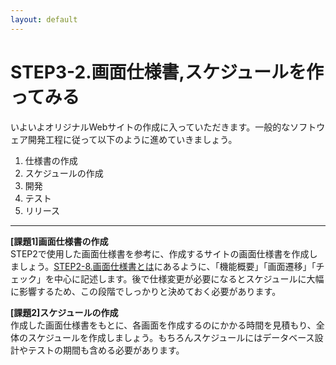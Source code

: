 ```yaml
---
layout: default
---
```

# STEP3-2.画面仕様書,スケジュールを作ってみる

いよいよオリジナルWebサイトの作成に入っていただきます。一般的なソフトウェア開発工程に従って以下のように進めていきましょう。

1. 仕様書の作成
2. スケジュールの作成
3. 開発
4. テスト
5. リリース

***

**[課題1]画面仕様書の作成**  
STEP2で使用した画面仕様書を参考に、作成するサイトの画面仕様書を作成しましょう。[STEP2-8.画面仕様書とは](../2/8.html)にあるように、「機能概要」「画面遷移」「チェック」を中心に記述します。後で仕様変更が必要になるとスケジュールに大幅に影響するため、この段階でしっかりと決めておく必要があります。

**[課題2]スケジュールの作成**  
作成した画面仕様書をもとに、各画面を作成するのにかかる時間を見積もり、全体のスケジュールを作成しましょう。もちろんスケジュールにはデータベース設計やテストの期間も含める必要があります。